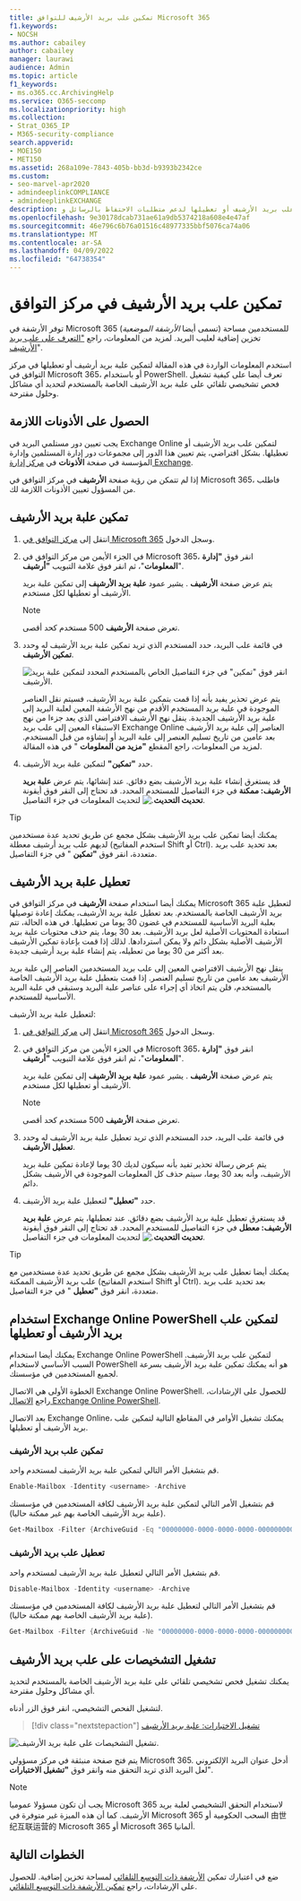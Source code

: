```yaml
---
title: تمكين علب بريد الأرشيف للتوافق Microsoft 365
f1.keywords:
- NOCSH
ms.author: cabailey
author: cabailey
manager: laurawi
audience: Admin
ms.topic: article
f1_keywords:
- ms.o365.cc.ArchivingHelp
ms.service: O365-seccomp
ms.localizationpriority: high
ms.collection:
- Strat_O365_IP
- M365-security-compliance
search.appverid:
- MOE150
- MET150
ms.assetid: 268a109e-7843-405b-bb3d-b9393b2342ce
ms.custom:
- seo-marvel-apr2020
- admindeeplinkCOMPLIANCE
- admindeeplinkEXCHANGE
description: تعرف على كيفية تمكين علب بريد الأرشيف أو تعطيلها لدعم متطلبات الاحتفاظ بالرسائل وeDiscovery والاحتفاظ بالمؤسسة.
ms.openlocfilehash: 9e30178dcab731ae61a9db5374218a608e4e47af
ms.sourcegitcommit: 46e796c6b76a01516c48977335bbf5076ca74a06
ms.translationtype: MT
ms.contentlocale: ar-SA
ms.lasthandoff: 04/09/2022
ms.locfileid: "64738354"
---
```

# <a name="enable-archive-mailboxes-in-the-compliance-center"></a>تمكين علب بريد الأرشيف في مركز التوافق

توفر الأرشفة في Microsoft 365 (تسمى أيضا *الأرشفة الموضعية*) للمستخدمين مساحة تخزين إضافية لعليب البريد. لمزيد من المعلومات، راجع ["التعرف على علب بريد الأرشيف](archive-mailboxes.md)".

استخدم المعلومات الواردة في هذه المقالة لتمكين علبة بريد أرشيف أو تعطيلها في مركز التوافق في Microsoft 365، أو باستخدام PowerShell. تعرف أيضا على كيفية تشغيل فحص تشخيصي تلقائي على علبة بريد الأرشيف الخاصة بالمستخدم لتحديد أي مشاكل وحلول مقترحة.

## <a name="get-the-necessary-permissions"></a>الحصول على الأذونات اللازمة

يجب تعيين دور مستلمي البريد في Exchange Online لتمكين علب بريد الأرشيف أو تعطيلها. بشكل افتراضي، يتم تعيين هذا الدور إلى مجموعات دور إدارة المستلمين وإدارة المؤسسة في صفحة **الأذونات** في <a href="https://go.microsoft.com/fwlink/p/?linkid=2059104" target="_blank">مركز إدارة Exchange</a>. 

إذا لم تتمكن من رؤية صفحة **الأرشيف** في مركز التوافق في Microsoft 365، فاطلب من المسؤول تعيين الأذونات اللازمة لك.

## <a name="enable-an-archive-mailbox"></a>تمكين علبة بريد الأرشيف

1. انتقل إلى <a href="https://go.microsoft.com/fwlink/p/?linkid=2077149" target="_blank">مركز التوافق في Microsoft 365</a> وسجل الدخول.

2. في الجزء الأيمن من مركز التوافق في Microsoft 365، انقر فوق **"إدارة المعلومات**"، ثم انقر فوق علامة التبويب **"أرشيف**".

   يتم عرض صفحة **الأرشيف** . يشير عمود **علبة بريد الأرشيف** إلى تمكين علبة بريد الأرشيف أو تعطيلها لكل مستخدم.

   > [!NOTE]
   > تعرض صفحة **الأرشيف** 500 مستخدم كحد أقصى.

3. في قائمة علب البريد، حدد المستخدم الذي تريد تمكين علبة بريد الأرشيف له وحدد **تمكين الأرشيف**.

   ![انقر فوق "تمكين" في جزء التفاصيل الخاص بالمستخدم المحدد لتمكين علبة بريد الأرشيف.](../media/8b53cdec-d5c9-4c28-af11-611f95c37b34.png)


   يتم عرض تحذير يفيد بأنه إذا قمت بتمكين علبة بريد الأرشيف، فسيتم نقل العناصر الموجودة في علبة بريد المستخدم الأقدم من نهج الأرشفة المعين لعلبة البريد إلى علبة بريد الأرشيف الجديدة. ينقل نهج الأرشيف الافتراضي الذي يعد جزءا من نهج الاستبقاء المعين إلى علب بريد Exchange Online العناصر إلى علبة بريد الأرشيف بعد عامين من تاريخ تسليم العنصر إلى علبة البريد أو إنشاؤه من قبل المستخدم. لمزيد من المعلومات، راجع المقطع **"مزيد من المعلومات** " في هذه المقالة.

5. حدد **"تمكين"** لتمكين علبة بريد الأرشيف.

   قد يستغرق إنشاء علبة بريد الأرشيف بضع دقائق. عند إنشائها، يتم عرض **علبة بريد الأرشيف: ممكنة** في جزء التفاصيل للمستخدم المحدد. قد تحتاج إلى النقر فوق أيقونة **تحديث التحديث**![.](../media/O365-MDM-Policy-RefreshIcon.gif) لتحديث المعلومات في جزء التفاصيل.

> [!TIP]
> يمكنك أيضا تمكين علب بريد الأرشيف بشكل مجمع عن طريق تحديد عدة مستخدمين لديهم علب بريد أرشيف معطلة (استخدم المفاتيح Shift أو Ctrl). بعد تحديد علب بريد متعددة، انقر فوق **"تمكين** " في جزء التفاصيل.

## <a name="disable-an-archive-mailbox"></a>تعطيل علبة بريد الأرشيف

يمكنك أيضا استخدام صفحة **الأرشيف** في مركز التوافق في Microsoft 365 لتعطيل علبة بريد الأرشيف الخاصة بالمستخدم. بعد تعطيل علبة بريد الأرشيف، يمكنك إعادة توصيلها بعلبة البريد الأساسية للمستخدم في غضون 30 يوما من تعطيلها. في هذه الحالة، تتم استعادة المحتويات الأصلية لعل بريد الأرشيف. بعد 30 يوما، يتم حذف محتويات علبة بريد الأرشيف الأصلية بشكل دائم ولا يمكن استردادها. لذلك إذا قمت بإعادة تمكين الأرشيف بعد أكثر من 30 يوما من تعطيله، يتم إنشاء علبة بريد أرشيف جديدة.

ينقل نهج الأرشيف الافتراضي المعين إلى علب بريد المستخدمين العناصر إلى علبة بريد الأرشيف بعد عامين من تاريخ تسليم العنصر. إذا قمت بتعطيل علبة بريد الأرشيف الخاصة بالمستخدم، فلن يتم اتخاذ أي إجراء على عناصر علبة البريد وستبقى في علبة البريد الأساسية للمستخدم.

لتعطيل علبة بريد الأرشيف:

1. انتقل إلى <a href="https://go.microsoft.com/fwlink/p/?linkid=2077149" target="_blank">مركز التوافق في Microsoft 365</a> وسجل الدخول.

2. في الجزء الأيمن من مركز التوافق في Microsoft 365، انقر فوق **"إدارة المعلومات**"، ثم انقر فوق علامة التبويب **"أرشيف**".

   يتم عرض صفحة **الأرشيف** . يشير عمود **علبة بريد الأرشيف** إلى تمكين علبة بريد الأرشيف أو تعطيلها لكل مستخدم.

   > [!NOTE]
   > تعرض صفحة **الأرشيف** 500 مستخدم كحد أقصى.

3. في قائمة علب البريد، حدد المستخدم الذي تريد تعطيل علبة بريد الأرشيف له وحدد **تعطيل الأرشيف**.


   يتم عرض رسالة تحذير تفيد بأنه سيكون لديك 30 يوما لإعادة تمكين علبة بريد الأرشيف، وأنه بعد 30 يوما، سيتم حذف كل المعلومات الموجودة في الأرشيف بشكل دائم.

5. حدد **"تعطيل"** لتعطيل علبة بريد الأرشيف.

   قد يستغرق تعطيل علبة بريد الأرشيف بضع دقائق. عند تعطيلها، يتم عرض **علبة بريد الأرشيف: معطل** في جزء التفاصيل للمستخدم المحدد. قد تحتاج إلى النقر فوق أيقونة **تحديث التحديث**![.](../media/O365-MDM-Policy-RefreshIcon.gif) لتحديث المعلومات في جزء التفاصيل.

> [!TIP]
> يمكنك أيضا تعطيل علب بريد الأرشيف بشكل مجمع عن طريق تحديد عدة مستخدمين مع علب بريد الأرشيف الممكنة (استخدم المفاتيح Shift أو Ctrl). بعد تحديد علب بريد متعددة، انقر فوق **"تعطيل** " في جزء التفاصيل.

## <a name="use-exchange-online-powershell-to-enable-or-disable-archive-mailboxes"></a>استخدام Exchange Online PowerShell لتمكين علب بريد الأرشيف أو تعطيلها

يمكنك أيضا استخدام Exchange Online PowerShell لتمكين علب بريد الأرشيف. السبب الأساسي لاستخدام PowerShell هو أنه يمكنك تمكين علبة بريد الأرشيف بسرعة لجميع المستخدمين في مؤسستك.

الخطوة الأولى هي الاتصال Exchange Online PowerShell. للحصول على الإرشادات، راجع [الاتصال Exchange Online PowerShell](/powershell/exchange/connect-to-exchange-online-powershell).

بعد الاتصال Exchange Online، يمكنك تشغيل الأوامر في المقاطع التالية لتمكين علب بريد الأرشيف أو تعطيلها.

### <a name="enable-archive-mailboxes"></a>تمكين علب بريد الأرشيف

قم بتشغيل الأمر التالي لتمكين علبة بريد الأرشيف لمستخدم واحد.

```powershell
Enable-Mailbox -Identity <username> -Archive
```

قم بتشغيل الأمر التالي لتمكين علبة بريد الأرشيف لكافة المستخدمين في مؤسستك (علبة بريد الأرشيف الخاصة بهم غير ممكنة حاليا).

```powershell
Get-Mailbox -Filter {ArchiveGuid -Eq "00000000-0000-0000-0000-000000000000" -AND RecipientTypeDetails -Eq "UserMailbox"} | Enable-Mailbox -Archive
```

### <a name="disable-archive-mailboxes"></a>تعطيل علب بريد الأرشيف

قم بتشغيل الأمر التالي لتعطيل علبة بريد الأرشيف لمستخدم واحد.

```powershell
Disable-Mailbox -Identity <username> -Archive
```

قم بتشغيل الأمر التالي لتعطيل علبة بريد الأرشيف لكافة المستخدمين في مؤسستك (علبة بريد الأرشيف الخاصة بهم ممكنة حاليا).

```powershell
Get-Mailbox -Filter {ArchiveGuid -Ne "00000000-0000-0000-0000-000000000000" -AND RecipientTypeDetails -Eq "UserMailbox"} | Disable-Mailbox -Archive
```

## <a name="run-diagnostics-on-archive-mailboxes"></a>تشغيل التشخيصات على علب بريد الأرشيف

يمكنك تشغيل فحص تشخيصي تلقائي على علبة بريد الأرشيف الخاصة بالمستخدم لتحديد أي مشاكل وحلول مقترحة.

لتشغيل الفحص التشخيصي، انقر فوق الزر أدناه. 

> [!div class="nextstepaction"]
> [تشغيل الاختبارات: علبة بريد الأرشيف](https://aka.ms/PillarArchiveMailbox)

![تشغيل التشخيصات على علبة بريد الأرشيف.](../media/ArchiveMailboxDiagnostics.png)

يتم فتح صفحة منبثقة في مركز مسؤولي Microsoft 365. أدخل عنوان البريد الإلكتروني لعل البريد الذي تريد التحقق منه وانقر فوق **"تشغيل الاختبارات**".

> [!NOTE]
> يجب أن تكون مسؤولا عموميا Microsoft 365 لاستخدام التحقق التشخيصي لعلبة بريد الأرشيف. كما أن هذه الميزة غير متوفرة في Microsoft 365 السحب الحكومية أو 由世纪互联运营的 Microsoft 365 أو Microsoft 365 ألمانيا.

## <a name="next-steps"></a>الخطوات التالية

ضع في اعتبارك تمكين [الأرشفة ذات التوسع التلقائي](autoexpanding-archiving.md) لمساحة تخزين إضافية. للحصول على الإرشادات، راجع [تمكين الأرشفة ذات التوسيع التلقائي](enable-autoexpanding-archiving.md).
